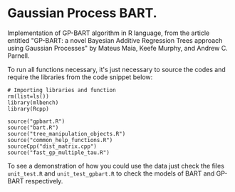 # Gaussian Process BART.
Implementation of GP-BART algorithm in R language, from the article entitled "GP-BART: a novel Bayesian Additive Regression Trees approach using Gaussian Processes" by Mateus Maia, Keefe Murphy, and Andrew C. Parnell.

To run all functions necessary, it's just necessary to source the codes and require the libraries from the code snippet below:

```{r}
# Importing libraries and function
rm(list=ls())
library(mlbench)
library(Rcpp)

source("gpbart.R")
source("bart.R")
source("tree_manipulation_objects.R")
source("common_help_functions.R")
sourceCpp("dist_matrix.cpp")
source("fast_gp_multiple_tau.R")
```

To see a demonstration of how you could use the data just check the files `unit_test.R` and `unit_test_gpbart.R` to check the models of BART and GP-BART respectively.
